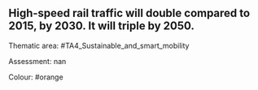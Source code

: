 ## High-speed rail traffic will double compared to 2015, by 2030. It will triple by 2050.

Thematic area: #TA4_Sustainable_and_smart_mobility

Assessment: nan

Colour: #orange